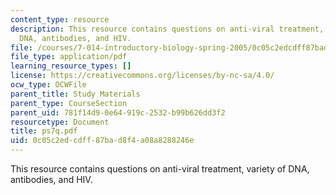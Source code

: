 ```yaml
---
content_type: resource
description: This resource contains questions on anti-viral treatment, variety of
  DNA, antibodies, and HIV.
file: /courses/7-014-introductory-biology-spring-2005/0c05c2edcdff87bad8f4a08a8288246e_ps7q.pdf
file_type: application/pdf
learning_resource_types: []
license: https://creativecommons.org/licenses/by-nc-sa/4.0/
ocw_type: OCWFile
parent_title: Study Materials
parent_type: CourseSection
parent_uid: 781f14d9-0e64-919c-2532-b99b626dd3f2
resourcetype: Document
title: ps7q.pdf
uid: 0c05c2ed-cdff-87ba-d8f4-a08a8288246e
---
```

This resource contains questions on anti-viral treatment, variety of DNA, antibodies, and HIV.